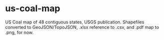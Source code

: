 us-coal-map
===========

US Coal map of 48 contiguous states, USGS publication. Shapefiles converted to GeoJSON/TopoJSON, .xlsx reference to .csv, and .pdf map to .png, for now.
